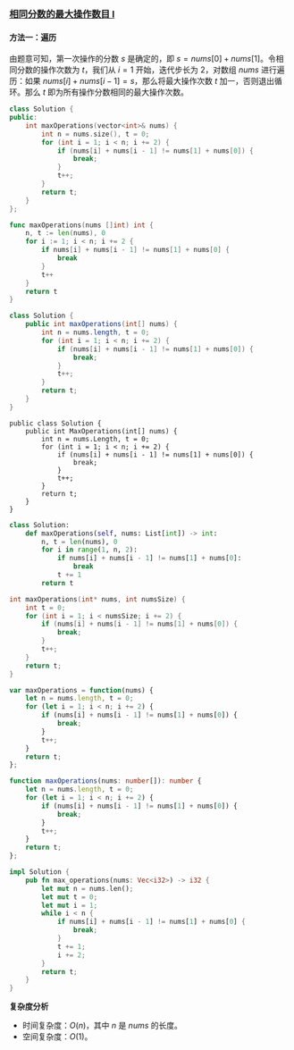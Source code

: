 ### [相同分数的最大操作数目 I](https://leetcode.cn/problems/maximum-number-of-operations-with-the-same-score-i/solutions/2799053/xiang-tong-fen-shu-de-zui-da-cao-zuo-shu-wb47/)

#### 方法一：遍历

由题意可知，第一次操作的分数 $s$ 是确定的，即 $s = \textit{nums}[0] + \textit{nums}[1]$。令相同分数的操作次数为 $t$，我们从 $i = 1$ 开始，迭代步长为 $2$，对数组 $\textit{nums}$ 进行遍历：如果 $\textit{nums}[i] + \textit{nums}[i - 1] = s$，那么将最大操作次数 $t$ 加一，否则退出循环。那么 $t$ 即为所有操作分数相同的最大操作次数。

```C++
class Solution {
public:
    int maxOperations(vector<int>& nums) {
        int n = nums.size(), t = 0;
        for (int i = 1; i < n; i += 2) {
            if (nums[i] + nums[i - 1] != nums[1] + nums[0]) {
                break;
            }
            t++;
        }
        return t;
    }
};
```

```Go
func maxOperations(nums []int) int {
    n, t := len(nums), 0
    for i := 1; i < n; i += 2 {
        if nums[i] + nums[i - 1] != nums[1] + nums[0] {
            break
        }
        t++
    }
    return t
}
```

```Java
class Solution {
    public int maxOperations(int[] nums) {
        int n = nums.length, t = 0;
        for (int i = 1; i < n; i += 2) {
            if (nums[i] + nums[i - 1] != nums[1] + nums[0]) {
                break;
            }
            t++;
        }
        return t;
    }
}
```

```CSharp
public class Solution {
    public int MaxOperations(int[] nums) {
        int n = nums.Length, t = 0;
        for (int i = 1; i < n; i += 2) {
            if (nums[i] + nums[i - 1] != nums[1] + nums[0]) {
                break;
            }
            t++;
        }
        return t;
    }
}
```

```Python
class Solution:
    def maxOperations(self, nums: List[int]) -> int:
        n, t = len(nums), 0
        for i in range(1, n, 2):
            if nums[i] + nums[i - 1] != nums[1] + nums[0]:
                break
            t += 1
        return t
```

```C
int maxOperations(int* nums, int numsSize) {
    int t = 0;
    for (int i = 1; i < numsSize; i += 2) {
        if (nums[i] + nums[i - 1] != nums[1] + nums[0]) {
            break;
        }
        t++;
    }
    return t;
}
```

```JavaScript
var maxOperations = function(nums) {
    let n = nums.length, t = 0;
    for (let i = 1; i < n; i += 2) {
        if (nums[i] + nums[i - 1] != nums[1] + nums[0]) {
            break;
        }
        t++;
    }
    return t;
};
```

```TypeScript
function maxOperations(nums: number[]): number {
    let n = nums.length, t = 0;
    for (let i = 1; i < n; i += 2) {
        if (nums[i] + nums[i - 1] != nums[1] + nums[0]) {
            break;
        }
        t++;
    }
    return t;
};
```

```Rust
impl Solution {
    pub fn max_operations(nums: Vec<i32>) -> i32 {
        let mut n = nums.len();
        let mut t = 0;
        let mut i = 1;
        while i < n {
            if nums[i] + nums[i - 1] != nums[1] + nums[0] {
                break;
            }
            t += 1;
            i += 2;
        }
        return t;
    }
}
```

**复杂度分析**

- 时间复杂度：$O(n)$，其中 $n$ 是 $\textit{nums}$ 的长度。
- 空间复杂度：$O(1)$。

